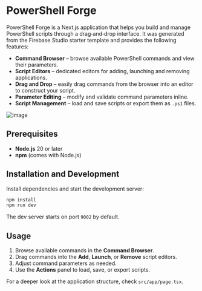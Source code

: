 # PowerShell Forge

PowerShell Forge is a Next.js application that helps you build and manage PowerShell scripts through a drag‑and‑drop interface. It was generated from the Firebase Studio starter template and provides the following features:

- **Command Browser** – browse available PowerShell commands and view their parameters.
- **Script Editors** – dedicated editors for adding, launching and removing applications.
- **Drag and Drop** – easily drag commands from the browser into an editor to construct your script.
- **Parameter Editing** – modify and validate command parameters inline.
- **Script Management** – load and save scripts or export them as `.ps1` files.

![image](https://github.com/user-attachments/assets/50870cb4-c2d9-4c10-ae4f-c9efa218a720)


## Prerequisites

- **Node.js** 20 or later
- **npm** (comes with Node.js)

## Installation and Development

Install dependencies and start the development server:

```bash
npm install
npm run dev
```

The dev server starts on port `9002` by default.

## Usage

1. Browse available commands in the **Command Browser**.
2. Drag commands into the **Add**, **Launch**, or **Remove** script editors.
3. Adjust command parameters as needed.
4. Use the **Actions** panel to load, save, or export scripts.

For a deeper look at the application structure, check `src/app/page.tsx`.
